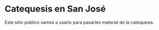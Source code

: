 # Catequesis en San José

Este sitio público vamos a usarlo para pasarles material de la catequesis.
